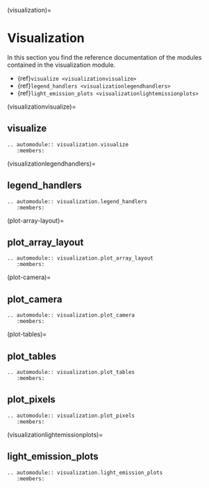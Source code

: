 (visualization)=

# Visualization

In this section you find the reference documentation of the modules contained in
the visualization module.

- {ref}`visualize <visualizationvisualize>`
- {ref}`legend_handlers <visualizationlegendhandlers>`
- {ref}`light_emission_plots <visualizationlightemissionplots>`

(visualizationvisualize)=

## visualize

```{eval-rst}
.. automodule:: visualization.visualize
   :members:
```

(visualizationlegendhandlers)=

## legend_handlers

```{eval-rst}
.. automodule:: visualization.legend_handlers
   :members:
```

(plot-array-layout)=

## plot_array_layout

```{eval-rst}
.. automodule:: visualization.plot_array_layout
   :members:
```

(plot-camera)=

## plot_camera

```{eval-rst}
.. automodule:: visualization.plot_camera
   :members:
```

(plot-tables)=

## plot_tables

```{eval-rst}
.. automodule:: visualization.plot_tables
   :members:
```

## plot_pixels

```{eval-rst}
.. automodule:: visualization.plot_pixels
   :members:
```

(visualizationlightemissionplots)=

## light_emission_plots

```{eval-rst}
.. automodule:: visualization.light_emission_plots
   :members:
```
